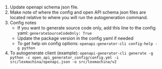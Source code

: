 1. Update openapi schema json file.
2. Make note of where the config and open API schema json files are located relative to where you will run the autogeneration command.
3. Config notes
    - If you want to generate source code only, add this line to the config yaml: ``generateSourceCodeOnly: True``
    - Update the package version in the config yaml if needed
    - To get help on config options: `openapi-generator-cli config-help -g python`
4. To autogenerate client (example): `openapi-generator-cli generate -g python -c open_api_generator_config/config.yml -i src/lexmachina/openapi.json -o src/lexmachina/v2` 